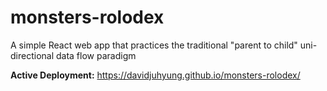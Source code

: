 # monsters-rolodex

A simple React web app that practices the traditional "parent to child" uni-directional data flow paradigm

**Active Deployment:**
https://davidjuhyung.github.io/monsters-rolodex/
